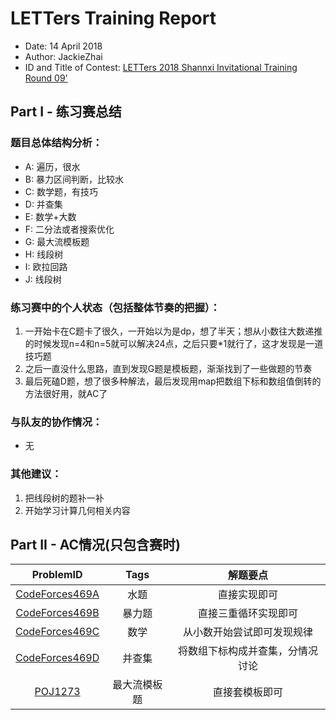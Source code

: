 # LETTers Training Report

- Date: 14 April 2018
- Author: JackieZhai
- ID and Title of Contest: [LETTers 2018 Shannxi Invitational Training Round 09'](https://vjudge.net/contest/222504)

## Part I - 练习赛总结

### 题目总体结构分析：

- A: 遍历，很水
- B: 暴力区间判断，比较水
- C: 数学题，有技巧
- D: 并查集
- E: 数学+大数
- F: 二分法或者搜索优化
- G: 最大流模板题
- H: 线段树
- I: 欧拉回路
- J: 线段树

### 练习赛中的个人状态（包括整体节奏的把握）：

1. 一开始卡在C题卡了很久，一开始以为是dp，想了半天；想从小数往大数递推的时候发现n=4和n=5就可以解决24点，之后只要*1就行了，这才发现是一道技巧题
2. 之后一直没什么思路，直到发现G题是模板题，渐渐找到了一些做题的节奏
3. 最后死磕D题，想了很多种解法，最后发现用map把数组下标和数组值倒转的方法很好用，就AC了

### 与队友的协作情况：

- 无

### 其他建议：

1. 把线段树的题补一补
2. 开始学习计算几何相关内容

## Part II - AC情况(只包含赛时)

| ProblemID | Tags | 解题要点 | 
| :-: | :-: | :-: | 
| [CodeForces469A](http://codeforces.com/problemset/problem/469/A) | 水题 | 直接实现即可 | 
| [CodeForces469B](http://codeforces.com/problemset/problem/469/B) | 暴力题 | 直接三重循环实现即可 | 
| [CodeForces469C](http://codeforces.com/problemset/problem/469/C) | 数学 | 从小数开始尝试即可发现规律 | 
| [CodeForces469D](http://codeforces.com/problemset/problem/469/D) | 并查集 | 将数组下标构成并查集，分情况讨论 | 
| [POJ1273](http://poj.org/problem?id=1273) | 最大流模板题 | 直接套模板即可 | 
